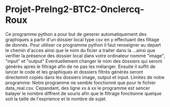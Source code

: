 # Projet-PreIng2-BTC2-Onclercq-Roux
Ce programme python a pour but de generer automatiquement des graphiques a partir d'un dossier local type csv en y effectuant des filtage de donnés.
Pour utiliser ce programme python il faut renseigner au depart le chemin d'acces ainsi que le nom du ficier a traiter dans la ...ainsi que verifier la présence des dossier local dans votre ordinateur nommé "image", "input" et "output"
Eventuellement changer le nom des dossiers qui seront générés apres le filtrage afin de ne pas les mélanger.
Ensuite il suffit de lancer le code et les graphiques et dossiers filtrés générés seront directemnt copiés dans les dossiers image, output et input.
Limites de notre programme:
Notre programme ne semble fonctionné que pour le fichier data_real.csv.
Cepandant, des ligne xx à xx le programme est sencer balayer le nombre diffrent de souris afin que le filtrage fonctionne quelque soit la taille de l'exprience et le nombre de sujet.
